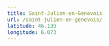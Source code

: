 ```yaml
---
title: Saint-Julien-en-Genevois
url: /saint-julien-en-genevois/
latitude: 46.139
longitude: 6.073
---
```

